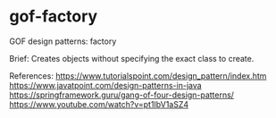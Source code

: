# gof-factory
GOF design patterns: factory

Brief:
Creates objects without specifying the exact class to create.

References:
https://www.tutorialspoint.com/design_pattern/index.htm
https://www.javatpoint.com/design-patterns-in-java
https://springframework.guru/gang-of-four-design-patterns/
https://www.youtube.com/watch?v=pt1IbV1aSZ4
